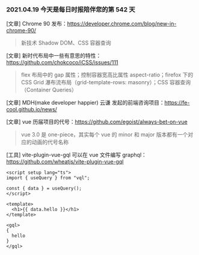 ### 2021.04.19 今天是每日时报陪伴您的第 542 天

[文章] Chrome 90 发布：<https://developer.chrome.com/blog/new-in-chrome-90/>

> 新技术 Shadow DOM、CSS 容器查询

[文章] 新时代布局中一些有意思的特性：<https://github.com/chokcoco/iCSS/issues/111>

> flex 布局中的 gap 属性；控制容器宽高比属性 aspect-ratio；firefox 下的 CSS Grid 瀑布流布局（grid-template-rows: masonry）；CSS 容器查询（Container Queries）

[文章] MDH(make developer happier) 云谦 发起的前端咨询项目：<https://fe-cool.github.io/news/>

[文章] vue 历届项目的代号：<https://github.com/egoist/always-bet-on-vue>

> vue 3.0 是 one-piece，其实每个 vue 的 minor 和 major 版本都有一个对应的动画的代号名称

[工具] vite-plugin-vue-gql 可以在 vue 文件编写 graphql：<https://github.com/wheatjs/vite-plugin-vue-gql>

```vue
<script setup lang="ts">
import { useQuery } from "vql";

const { data } = useQuery();
</script>

<template>
  <h1>{{ data.hello }}</h1>
</template>

<gql>
{
  hello
}
</gql>
```
